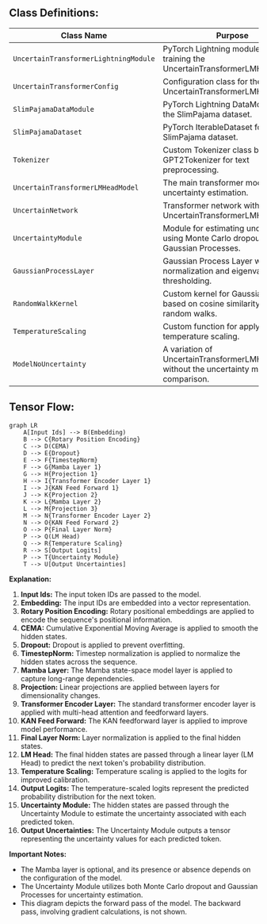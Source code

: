 ## Class Definitions:

| Class Name | Purpose |
|---|---|
| `UncertainTransformerLightningModule` | PyTorch Lightning module for training the UncertainTransformerLMHeadModel. |
| `UncertainTransformerConfig` | Configuration class for the UncertainTransformerLMHeadModel. |
| `SlimPajamaDataModule` | PyTorch Lightning DataModule for the SlimPajama dataset. |
| `SlimPajamaDataset` | PyTorch IterableDataset for the SlimPajama dataset. |
| `Tokenizer` | Custom Tokenizer class based on GPT2Tokenizer for text preprocessing. |
| `UncertainTransformerLMHeadModel` | The main transformer model with uncertainty estimation. |
| `UncertainNetwork` | Transformer network within the UncertainTransformerLMHeadModel. |
| `UncertaintyModule` | Module for estimating uncertainty using Monte Carlo dropout and Gaussian Processes. |
| `GaussianProcessLayer` | Gaussian Process Layer with data normalization and eigenvalue thresholding. |
| `RandomWalkKernel` | Custom kernel for Gaussian Process based on cosine similarity and random walks. |
| `TemperatureScaling` | Custom function for applying temperature scaling. |
| `ModelNoUncertainty` | A variation of UncertainTransformerLMHeadModel without the uncertainty module for comparison. |

## Tensor Flow:

```mermaid
graph LR
    A[Input Ids] --> B(Embedding)
    B --> C{Rotary Position Encoding}
    C --> D(CEMA)
    D --> E{Dropout}
    E --> F{TimestepNorm}
    F --> G{Mamba Layer 1}
    G --> H{Projection 1}
    H --> I{Transformer Encoder Layer 1}
    I --> J{KAN Feed Forward 1}
    J --> K{Projection 2}
    K --> L{Mamba Layer 2}
    L --> M{Projection 3}
    M --> N{Transformer Encoder Layer 2}
    N --> O{KAN Feed Forward 2}
    O --> P{Final Layer Norm}
    P --> Q(LM Head)
    Q --> R{Temperature Scaling}
    R --> S[Output Logits]
    P --> T{Uncertainty Module}
    T --> U[Output Uncertainties]
```

**Explanation:**

1. **Input Ids:** The input token IDs are passed to the model.
2. **Embedding:** The input IDs are embedded into a vector representation.
3. **Rotary Position Encoding:** Rotary positional embeddings are applied to encode the sequence's positional information.
4. **CEMA:** Cumulative Exponential Moving Average is applied to smooth the hidden states.
5. **Dropout:** Dropout is applied to prevent overfitting.
6. **TimestepNorm:** Timestep normalization is applied to normalize the hidden states across the sequence.
7. **Mamba Layer:** The Mamba state-space model layer is applied to capture long-range dependencies.
8. **Projection:** Linear projections are applied between layers for dimensionality changes.
9. **Transformer Encoder Layer:** The standard transformer encoder layer is applied with multi-head attention and feedforward layers.
10. **KAN Feed Forward:** The KAN feedforward layer is applied to improve model performance.
11. **Final Layer Norm:** Layer normalization is applied to the final hidden states.
12. **LM Head:** The final hidden states are passed through a linear layer (LM Head) to predict the next token's probability distribution.
13. **Temperature Scaling:** Temperature scaling is applied to the logits for improved calibration.
14. **Output Logits:** The temperature-scaled logits represent the predicted probability distribution for the next token.
15. **Uncertainty Module:** The hidden states are passed through the Uncertainty Module to estimate the uncertainty associated with each predicted token.
16. **Output Uncertainties:** The Uncertainty Module outputs a tensor representing the uncertainty values for each predicted token.

**Important Notes:**

* The Mamba layer is optional, and its presence or absence depends on the configuration of the model.
* The Uncertainty Module utilizes both Monte Carlo dropout and Gaussian Processes for uncertainty estimation.
* This diagram depicts the forward pass of the model. The backward pass, involving gradient calculations, is not shown.

